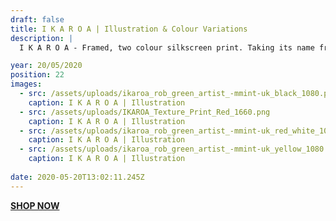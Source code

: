 ```yaml
---
draft: false
title: I K A R O A | Illustration & Colour Variations
description: |
  I K A R O A - Framed, two colour silkscreen print. Taking its name from the Maori word for ‘the long fish that gave birth to all the stars in the Milky Way’ depicts a carp, bringing together Japanese and Maori culture within a retro framework.silkscreen print.

year: 20/05/2020
position: 22
images:
  - src: /assets/uploads/ikaroa_rob_green_artist_-mmint-uk_black_1080.png
    caption: I K A R O A | Illustration       
  - src: /assets/uploads/IKAROA_Texture_Print_Red_1660.png
    caption: I K A R O A | Illustration
  - src: /assets/uploads/ikaroa_rob_green_artist_-mmint-uk_red_white_1080.png
    caption: I K A R O A | Illustration
  - src: /assets/uploads/ikaroa_rob_green_artist_-mmint-uk_yellow_1080.png
    caption: I K A R O A | Illustration
  
date: 2020-05-20T13:02:11.245Z
---
```


**[SHOP NOW](https://shop.mmint.uk/products/ikaroa-framed-print)**
